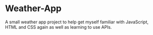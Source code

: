 # Weather-App
A small weather app project to help get myself familiar with JavaScript, HTML and CSS again as well as learning to use APIs.
